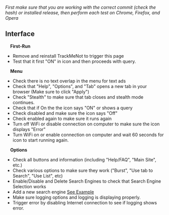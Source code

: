 
_First make sure that you are working with the correct commit (check the hash) or installed release, then perform each test on Chrome, Firefox, and Opera_

## Interface

&nbsp;&nbsp;&nbsp;&nbsp;<b>First-Run</b>
- Remove and reinstall TrackMeNot to trigger this page
- Test that it first "ON" in icon and then proceeds with query.

&nbsp;&nbsp;&nbsp;&nbsp;<b>Menu</b>
- Check there is no text overlap in the menu for text ads
- Check that "Help", "Options", and "Tab" opens a new tab in your browser (Make sure to click "Apply")
- Check "Stealth" to make sure that tab closes and stealth mode continues.
- Check that if On the the icon says "ON" or shows a query
- Check disabled and make sure the icon says "Off"
- Check enabled again to make sure it runs again
- Turn off WiFi or disable connection on computer to make sure the icon displays "Error"
- Turn WiFi on or enable connection on computer and wait 60 seconds for icon to start running again.

&nbsp;&nbsp;&nbsp;&nbsp;<b>Options</b>
- Check all buttons and information (including "Help/FAQ", "Main Site", etc.)
- Check various options to make sure they work ("Burst", "Use tab to Search", "Use List", etc)
- Enable/Disable and Delete Search Engines to check that Search Engine Selection works
- Add a new search engine [See Example](http://www.cs.nyu.edu/trackmenot/faq.html#newsearchengine)
- Make sure logging options and logging is displaying properly.
- Trigger error by disabling Internet connection to see if logging shows error.
